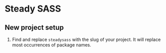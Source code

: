# Steady SASS

## New project setup

1. Find and replace `steadysass` with the slug of your project. It will replace most occurrences of package names.
